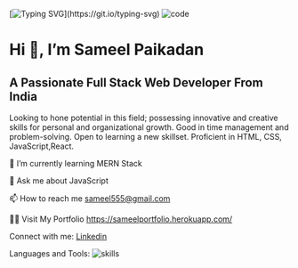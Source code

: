 [![Typing SVG](https://readme-typing-svg.herokuapp.com/?lines=HELLO!!!;This+is+SAMEEL+PAIKADAN.......)](https://git.io/typing-svg)
 ![code](https://user-images.githubusercontent.com/82999575/147871412-084f0a49-d892-4162-867e-3664e7c88496.gif)
<div> <div style ="justify-contect:center"><h1>Hi 👋, I’m Sameel Paikadan</h1></div>
  <h2>A Passionate Full Stack Web Developer From India</h2>
  Looking to hone potential in this field;
possessing innovative and creative skills for personal and organizational growth.
Good in time management and problem-solving.
Open to learning a new skillset.
Proficient in HTML, CSS, JavaScript,React.</div>

🌱 I’m currently learning MERN Stack

💬 Ask me about JavaScript

📫 How to reach me sameel555@gmail.com

🙋‍♂️ Visit My Portfolio https://sameelportfolio.herokuapp.com/

Connect with me:
  [Linkedin](https://www.linkedin.com/in/sameel-paikadan-8b058814b/) <br/>
  
Languages and Tools:
![skills](https://user-images.githubusercontent.com/82999551/145679189-bf5ea2c4-9f32-4732-bfbc-3cdfc23fe917.png)



